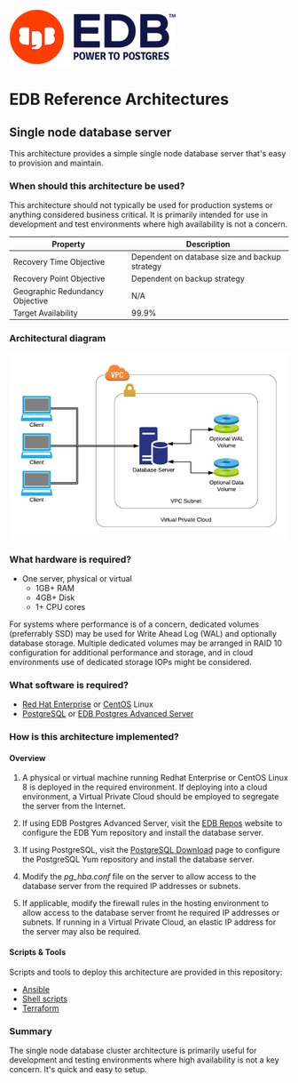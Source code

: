 ![EDB Logo](../images/logo.png "EDB Logo")

# EDB Reference Architectures

## Single node database server

This architecture provides a simple single node database server that's easy
to provision and maintain.

### When should this architecture be used?

This architecture should not typically be used for production systems or anything
considered business critical. It is primarily intended for use in development
and test environments where high availability is not a concern.

Property                        | Description
------------------------------- | ----------------------------------------------
Recovery Time Objective         | Dependent on database size and backup strategy
Recovery Point Objective        | Dependent on backup strategy
Geographic Redundancy Objective | N/A
Target Availability             | 99.9%

### Architectural diagram

![Architecture Diagram](images/architecture.png "Architecture Diagram")

### What hardware is required?

* One server, physical or virtual
    * 1GB+ RAM
    * 4GB+ Disk
    * 1+ CPU cores

For systems where performance is of a concern, dedicated volumes (preferrably SSD)
may be used for Write Ahead Log (WAL) and optionally database storage. Multiple
dedicated volumes may be arranged in RAID 10 configuration for additional 
performance and storage, and in cloud environments use of dedicated storage IOPs
might be considered. 

### What software is required?

* [Red Hat Enterprise](https://www.redhat.com/en/technologies/linux-platforms/enterprise-linux) 
or [CentOS](https://www.centos.org/) Linux
* [PostgreSQL](https://www.postgresql.org/) or 
[EDB Postgres Advanced Server](https://www.enterprisedb.com/products/edb-postgres-advanced-server-secure-ha-oracle-compatible)

### How is this architecture implemented?

#### Overview

1. A physical or virtual machine running Redhat Enterprise or CentOS Linux 8 is 
deployed in the required environment. If deploying into a cloud environment, a 
Virtual Private Cloud should be employed to segregate the server from the 
Internet.

2. If using EDB Postgres Advanced Server, visit the 
[EDB Repos](https://repos.enterprisedb.com) website to configure the EDB Yum
repository and install the database server.

3. If using PostgreSQL, visit the [PostgreSQL Download](https://www.postgresql.org/download/linux/redhat) page to configure the PostgreSQL Yum repository and 
install the database server.

4. Modify the _pg_hba.conf_ file on the server to allow access to the database
server from the required IP addresses or subnets.

5. If applicable, modify the firewall rules in the hosting environment to allow
access to the database server fromt he required IP addresses or subnets. If 
running in a Virtual Private Cloud, an elastic IP address for the server may
also be required.

#### Scripts & Tools

Scripts and tools to deploy this architecture are provided in this repository:

* [Ansible](ansible/)
* [Shell scripts](shell-scripts/)
* [Terraform](terraform/)

### Summary

The single node database cluster architecture is primarily useful for development
and testing environments where high availability is not a key concern. It's 
quick and easy to setup.
